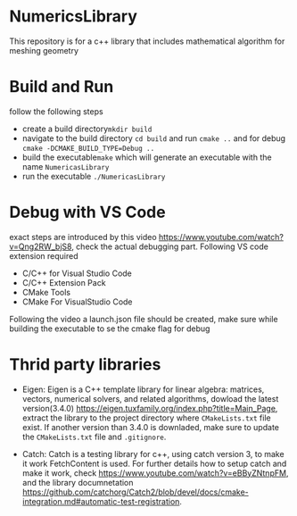 # NumericsLibrary
This repository is for a c++ library that includes mathematical algorithm for meshing geometry

# Build and Run
follow the following steps
* create a build directory`mkdir build`
* navigate to the build directory `cd build` and run `cmake ..` and for debug `cmake -DCMAKE_BUILD_TYPE=Debug ..`
* build the executable`make` which will generate an executable with the name `NumericasLibrary`
* run the executable `./NumericasLibrary`

# Debug with VS Code
exact steps are introduced by this video https://www.youtube.com/watch?v=Qng2RW_bjS8, check the actual debugging part.
Following VS code extension required
* C/C++ for Visual Studio Code
* C/C++ Extension Pack
* CMake Tools
* CMake For VisualStudio Code

Following the video a launch.json file should be created, make sure while building the executable to se the cmake flag for debug

# Thrid party libraries
* Eigen: Eigen is a C++ template library for linear algebra: matrices, vectors, numerical solvers, and related algorithms,
dowload the latest version(3.4.0) https://eigen.tuxfamily.org/index.php?title=Main_Page, extract the library to the project directory where `CMakeLists.txt` file exist. If another version than 3.4.0 is downladed, make sure to update the `CMakeLists.txt` file and `.gitignore`. 

* Catch: Catch is a testing library for c++, using catch version 3, to make it  work FetchContent is used. For further details how to setup catch and make it work, check https://www.youtube.com/watch?v=eBByZNtnpFM, and the library documnetation https://github.com/catchorg/Catch2/blob/devel/docs/cmake-integration.md#automatic-test-registration.
